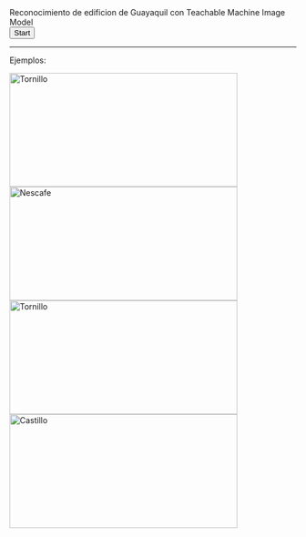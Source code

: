 <div>Reconocimiento de edificion de Guayaquil con Teachable Machine Image Model</div>
<button type="button" onclick="init()">Start</button>
<div id="webcam-container"></div>
<div id="label-container"></div>
<hr>
<p>Ejemplos:</p>
<div>
    <img src="https://bienesraicesec.files.wordpress.com/2016/07/prois3.jpg?w=400" alt="Tornillo" width="400" height="200">
    <img src="https://www.eluniverso.com/resizer/pHI85Ca-qyapN6FNyvrJAn5qLb4=/456x336/smart/filters:quality(70)/cloudfront-us-east-1.images.arcpublishing.com/eluniverso/OBMZHK65I5EXZHUHOLUV6G3P2M.jpg" alt="Nescafe" width="400" height="200">
    <img src="https://lh3.googleusercontent.com/-X0PG0SPfVbw/X4fBvxDfkAI/AAAAAAAABX0/28Irna7qL1oi-MYg5tc_MKtm_lDgDcRXACLcBGAsYHQ/image.png" alt="Tornillo" width="400" height="200">
    <img src="https://laornitorrinco.files.wordpress.com/2016/07/castillo_ala_vedra_cesar_mera.jpg?w=1200" alt="Castillo" width="400" height="200">
</div>
<script src="https://cdn.jsdelivr.net/npm/@tensorflow/tfjs@1.3.1/dist/tf.min.js"></script>
<script src="https://cdn.jsdelivr.net/npm/@teachablemachine/image@0.8/dist/teachablemachine-image.min.js"></script>
<script type="text/javascript">
    // More API functions here:
    // https://github.com/googlecreativelab/teachablemachine-community/tree/master/libraries/image

    // the link to your model provided by Teachable Machine export panel
    const URL = "https://teachablemachine.withgoogle.com/models/w9DHXOQ9q/";

    let model, webcam, labelContainer, maxPredictions;

    // Load the image model and setup the webcam
    async function init() {
        const modelURL = URL + "model.json";
        const metadataURL = URL + "metadata.json";

        // load the model and metadata
        // Refer to tmImage.loadFromFiles() in the API to support files from a file picker
        // or files from your local hard drive
        // Note: the pose library adds "tmImage" object to your window (window.tmImage)
        model = await tmImage.load(modelURL, metadataURL);
        maxPredictions = model.getTotalClasses();

        // Convenience function to setup a webcam
        const flip = true; // whether to flip the webcam
        webcam = new tmImage.Webcam(200, 200, flip); // width, height, flip
        await webcam.setup(); // request access to the webcam
        await webcam.play();
        window.requestAnimationFrame(loop);

        // append elements to the DOM
        document.getElementById("webcam-container").appendChild(webcam.canvas);
        labelContainer = document.getElementById("label-container");
        for (let i = 0; i < maxPredictions; i++) { // and class labels
            labelContainer.appendChild(document.createElement("div"));
        }
    }

    async function loop() {
        webcam.update(); // update the webcam frame
        await predict();
        window.requestAnimationFrame(loop);
    }

    // run the webcam image through the image model
    async function predict() {
        // predict can take in an image, video or canvas html element
        const prediction = await model.predict(webcam.canvas);
        for (let i = 0; i < maxPredictions; i++) {
            const classPrediction =
                prediction[i].className + ": " + prediction[i].probability.toFixed(2);
            labelContainer.childNodes[i].innerHTML = classPrediction;
        }
    }
</script>
